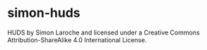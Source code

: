 # simon-huds
 
HUDS by Simon Laroche and licensed under a Creative Commons Attribution-ShareAlike 4.0 International License.